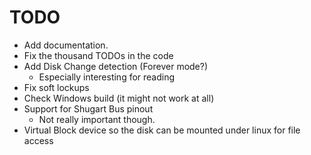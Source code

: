 # TODO

* Add documentation.
* Fix the thousand TODOs in the code
* Add Disk Change detection (Forever mode?)
	* Especially interesting for reading
* Fix soft lockups
* Check Windows build (it might not work at all)
* Support for Shugart Bus pinout
	* Not really important though.
* Virtual Block device so the disk can be mounted under linux for file access
